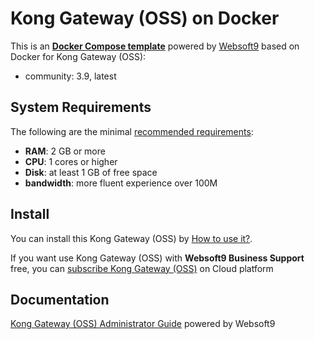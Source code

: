 # Kong Gateway (OSS) on Docker  

This is an **[Docker Compose template](https://github.com/Websoft9/docker-library)** powered by [Websoft9](https://www.websoft9.com) based on Docker for Kong Gateway (OSS):


 - community:  3.9, latest


## System Requirements

The following are the minimal [recommended requirements](https://konghq.com/install/#kong-community):

* **RAM**: 2 GB or more
* **CPU**: 1 cores or higher
* **Disk**: at least 1 GB of free space
* **bandwidth**: more fluent experience over 100M  

## Install

You can install this Kong Gateway (OSS) by [How to use it?](https://github.com/Websoft9/docker-library#how-to-use-it).   

If you want use Kong Gateway (OSS) with **Websoft9 Business Support** free, you can [subscribe Kong Gateway (OSS)](https://www.websoft9.com/apps) on Cloud platform

## Documentation

[Kong Gateway (OSS) Administrator Guide](https://support.websoft9.com/docs/kong) powered by Websoft9